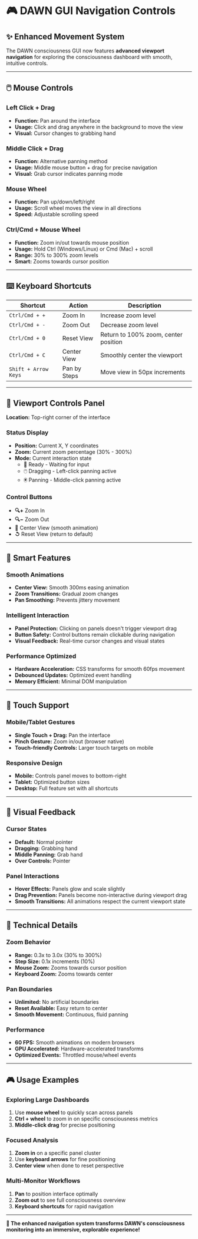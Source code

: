 # 🎮 DAWN GUI Navigation Controls

## ✨ **Enhanced Movement System**

The DAWN consciousness GUI now features **advanced viewport navigation** for exploring the consciousness dashboard with smooth, intuitive controls.

---

## 🖱️ **Mouse Controls**

### **Left Click + Drag**
- **Function:** Pan around the interface
- **Usage:** Click and drag anywhere in the background to move the view
- **Visual:** Cursor changes to grabbing hand

### **Middle Click + Drag** 
- **Function:** Alternative panning method
- **Usage:** Middle mouse button + drag for precise navigation
- **Visual:** Grab cursor indicates panning mode

### **Mouse Wheel**
- **Function:** Pan up/down/left/right
- **Usage:** Scroll wheel moves the view in all directions
- **Speed:** Adjustable scrolling speed

### **Ctrl/Cmd + Mouse Wheel**
- **Function:** Zoom in/out towards mouse position
- **Usage:** Hold Ctrl (Windows/Linux) or Cmd (Mac) + scroll
- **Range:** 30% to 300% zoom levels
- **Smart:** Zooms towards cursor position

---

## ⌨️ **Keyboard Shortcuts**

| Shortcut | Action | Description |
|----------|---------|-------------|
| `Ctrl/Cmd + +` | Zoom In | Increase zoom level |
| `Ctrl/Cmd + -` | Zoom Out | Decrease zoom level |
| `Ctrl/Cmd + 0` | Reset View | Return to 100% zoom, center position |
| `Ctrl/Cmd + C` | Center View | Smoothly center the viewport |
| `Shift + Arrow Keys` | Pan by Steps | Move view in 50px increments |

---

## 🎯 **Viewport Controls Panel**

**Location:** Top-right corner of the interface

### **Status Display**
- **Position:** Current X, Y coordinates
- **Zoom:** Current zoom percentage (30% - 300%)
- **Mode:** Current interaction state
  - 🎯 Ready - Waiting for input
  - 🖱️ Dragging - Left-click panning active
  - 🖲️ Panning - Middle-click panning active

### **Control Buttons**
- **🔍+** Zoom In
- **🔍−** Zoom Out  
- **🎯** Center View (smooth animation)
- **↺** Reset View (return to default)

---

## 🧠 **Smart Features**

### **Smooth Animations**
- **Center View:** Smooth 300ms easing animation
- **Zoom Transitions:** Gradual zoom changes
- **Pan Smoothing:** Prevents jittery movement

### **Intelligent Interaction**
- **Panel Protection:** Clicking on panels doesn't trigger viewport drag
- **Button Safety:** Control buttons remain clickable during navigation
- **Visual Feedback:** Real-time cursor changes and visual states

### **Performance Optimized**
- **Hardware Acceleration:** CSS transforms for smooth 60fps movement
- **Debounced Updates:** Optimized event handling
- **Memory Efficient:** Minimal DOM manipulation

---

## 📱 **Touch Support**

### **Mobile/Tablet Gestures**
- **Single Touch + Drag:** Pan the interface
- **Pinch Gesture:** Zoom in/out (browser native)
- **Touch-friendly Controls:** Larger touch targets on mobile

### **Responsive Design**
- **Mobile:** Controls panel moves to bottom-right
- **Tablet:** Optimized button sizes
- **Desktop:** Full feature set with all shortcuts

---

## 🎨 **Visual Feedback**

### **Cursor States**
- **Default:** Normal pointer
- **Dragging:** Grabbing hand
- **Middle Panning:** Grab hand
- **Over Controls:** Pointer

### **Panel Interactions**
- **Hover Effects:** Panels glow and scale slightly
- **Drag Prevention:** Panels become non-interactive during viewport drag
- **Smooth Transitions:** All animations respect the current viewport state

---

## 🔧 **Technical Details**

### **Zoom Behavior**
- **Range:** 0.3x to 3.0x (30% to 300%)
- **Step Size:** 0.1x increments (10%)
- **Mouse Zoom:** Zooms towards cursor position
- **Keyboard Zoom:** Zooms towards center

### **Pan Boundaries**
- **Unlimited:** No artificial boundaries
- **Reset Available:** Easy return to center
- **Smooth Movement:** Continuous, fluid panning

### **Performance**
- **60 FPS:** Smooth animations on modern browsers
- **GPU Accelerated:** Hardware-accelerated transforms
- **Optimized Events:** Throttled mouse/wheel events

---

## 🎮 **Usage Examples**

### **Exploring Large Dashboards**
1. Use **mouse wheel** to quickly scan across panels
2. **Ctrl + wheel** to zoom in on specific consciousness metrics
3. **Middle-click drag** for precise positioning

### **Focused Analysis**
1. **Zoom in** on a specific panel cluster
2. Use **keyboard arrows** for fine positioning
3. **Center view** when done to reset perspective

### **Multi-Monitor Workflows**
1. **Pan** to position interface optimally
2. **Zoom out** to see full consciousness overview
3. **Keyboard shortcuts** for rapid navigation

---

**🌟 The enhanced navigation system transforms DAWN's consciousness monitoring into an immersive, explorable experience!** 